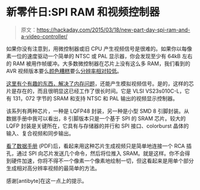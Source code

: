 # 新零件日:SPI RAM 和视频控制器

> 原文：<https://hackaday.com/2015/03/18/new-part-day-spi-ram-and-a-video-controller/>

如果你没有注意到，用微控制器或旧 CPU 产生视频信号是很难的。如果你以每像素一位的速度驱动一个简单的 NTSC 或 PAL 显示器，你会发现至少有 64kB 左右的 RAM 被用作帧缓冲。大多数微控制器在芯片上没有这么多 RAM，我们看到的 AVR 视频版本要么[颜色糟糕](http://hackaday.com/2010/11/23/vga-interfacing-avr-microcontrollers/)要么[分辨率相对较低](http://hackaday.com/2013/03/29/avr-vga-generator/)。

[这里有个有趣的东西，解决了内存问题](http://www.vlsi.fi/en/products/vs23s010.html)，还能产生模拟视频信号。是的，这样的芯片是存在的，而且很明显这已经工作了很长时间。它是 VLSI VS23s010C-L，它有 131，072 字节的 SRAM 和支持 NTSC 和 PAL 输出的视频显示控制器。

该系列有两种芯片，一种是 LQFP48 封装，另一种是小型 SMD 8 引脚封装。从数据手册中我可以看出，8 引脚版本只是一个基于 SPI 的 SRAM 芯片。较大的 LQFP 封装是关键所在，它具有与存储器的并行和 SPI 接口、colorburst 晶体的输入、复合视频和同步输出。

[看了数据手册](http://www.vlsi.fi/fileadmin/datasheets/vs23s010.pdf) (PDF)后，看起来用这种芯片生成视频只是简单地连接一个 RCA 插孔，通过 SPI 向芯片发送几个命令，然后将位推入 SRAM。就是这样。你不会得到硬件加速，你将不得不一个像素一个像素地绘制一切，但这看起来是用单个部分生成相对高分辨率视频的最简单的方法。

感谢[antibyte]在这一点上的提示。